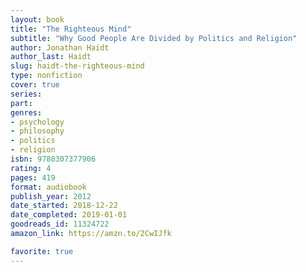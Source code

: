 ```yaml
---
layout: book
title: "The Righteous Mind"
subtitle: "Why Good People Are Divided by Politics and Religion"
author: Jonathan Haidt
author_last: Haidt
slug: haidt-the-righteous-mind
type: nonfiction
cover: true
series: 
part: 
genres:
- psychology
- philosophy
- politics
- religion
isbn: 9780307377906
rating: 4
pages: 419
format: audiobook
publish_year: 2012
date_started: 2018-12-22
date_completed: 2019-01-01
goodreads_id: 11324722
amazon_link: https://amzn.to/2CwIJfk

favorite: true
---
```

